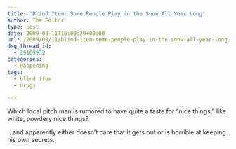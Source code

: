 ```yaml
---
title: 'Blind Item: Some People Play in the Snow All Year Long'
author: The Editor
type: post
date: 2009-08-11T16:00:29+00:00
url: /2009/08/11/blind-item-some-people-play-in-the-snow-all-year-long/
dsq_thread_id:
  - 29169932
categories:
  - Happening
tags:
  - blind item
  - drugs

---
```

Which local pitch man is rumored to have quite a taste for &#8220;nice things,&#8221; like white, powdery nice things?

&#8230;and apparently either doesn&#8217;t care that it gets out or is horrible at keeping his own secrets.